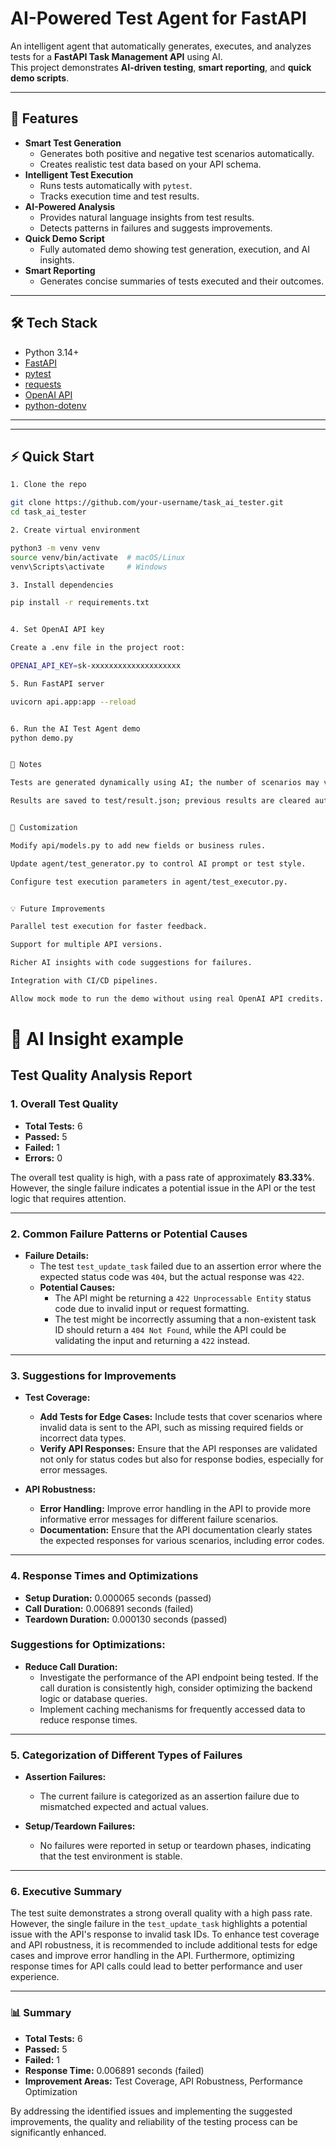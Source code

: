 # AI-Powered Test Agent for FastAPI

An intelligent agent that automatically generates, executes, and analyzes tests for a **FastAPI Task Management API** using AI.  
This project demonstrates **AI-driven testing**, **smart reporting**, and **quick demo scripts**.

---

## 🚀 Features

- **Smart Test Generation**
  - Generates both positive and negative test scenarios automatically.
  - Creates realistic test data based on your API schema.
- **Intelligent Test Execution**
  - Runs tests automatically with `pytest`.
  - Tracks execution time and test results.
- **AI-Powered Analysis**
  - Provides natural language insights from test results.
  - Detects patterns in failures and suggests improvements.
- **Quick Demo Script**
  - Fully automated demo showing test generation, execution, and AI insights.
- **Smart Reporting**
  - Generates concise summaries of tests executed and their outcomes.
---

## 🛠️ Tech Stack

- Python 3.14+
- [FastAPI](https://fastapi.tiangolo.com/)
- [pytest](https://docs.pytest.org/)
- [requests](https://docs.python-requests.org/)
- [OpenAI API](https://platform.openai.com/)
- [python-dotenv](https://pypi.org/project/python-dotenv/)

---


---

## ⚡ Quick Start

```bash
1. Clone the repo

git clone https://github.com/your-username/task_ai_tester.git
cd task_ai_tester

2. Create virtual environment

python3 -m venv venv
source venv/bin/activate  # macOS/Linux
venv\Scripts\activate     # Windows

3. Install dependencies

pip install -r requirements.txt


4. Set OpenAI API key

Create a .env file in the project root:

OPENAI_API_KEY=sk-xxxxxxxxxxxxxxxxxxxx

5. Run FastAPI server

uvicorn api.app:app --reload


6. Run the AI Test Agent demo
python demo.py


📝 Notes

Tests are generated dynamically using AI; the number of scenarios may vary.

Results are saved to test/result.json; previous results are cleared automatically.


🔧 Customization

Modify api/models.py to add new fields or business rules.

Update agent/test_generator.py to control AI prompt or test style.

Configure test execution parameters in agent/test_executor.py.


💡 Future Improvements

Parallel test execution for faster feedback.

Support for multiple API versions.

Richer AI insights with code suggestions for failures.

Integration with CI/CD pipelines.

Allow mock mode to run the demo without using real OpenAI API credits.
```

# 🧠 AI Insight example

## Test Quality Analysis Report

### 1. Overall Test Quality
- **Total Tests:** 6
- **Passed:** 5
- **Failed:** 1
- **Errors:** 0

The overall test quality is high, with a pass rate of approximately **83.33%**. However, the single failure indicates a potential issue in the API or the test logic that requires attention.

---

### 2. Common Failure Patterns or Potential Causes
- **Failure Details:**
  - The test `test_update_task` failed due to an assertion error where the expected status code was `404`, but the actual response was `422`.
  - **Potential Causes:**
    - The API might be returning a `422 Unprocessable Entity` status code due to invalid input or request formatting.
    - The test might be incorrectly assuming that a non-existent task ID should return a `404 Not Found`, while the API could be validating the input and returning a `422` instead.

---

### 3. Suggestions for Improvements
- **Test Coverage:**
  - **Add Tests for Edge Cases:** Include tests that cover scenarios where invalid data is sent to the API, such as missing required fields or incorrect data types.
  - **Verify API Responses:** Ensure that the API responses are validated not only for status codes but also for response bodies, especially for error messages.
  
- **API Robustness:**
  - **Error Handling:** Improve error handling in the API to provide more informative error messages for different failure scenarios.
  - **Documentation:** Ensure that the API documentation clearly states the expected responses for various scenarios, including error codes.

---

### 4. Response Times and Optimizations
- **Setup Duration:** 0.000065 seconds (passed)
- **Call Duration:** 0.006891 seconds (failed)
- **Teardown Duration:** 0.000130 seconds (passed)

### Suggestions for Optimizations:
- **Reduce Call Duration:**
  - Investigate the performance of the API endpoint being tested. If the call duration is consistently high, consider optimizing the backend logic or database queries.
  - Implement caching mechanisms for frequently accessed data to reduce response times.

---

### 5. Categorization of Different Types of Failures
- **Assertion Failures:** 
  - The current failure is categorized as an assertion failure due to mismatched expected and actual values.
  
- **Setup/Teardown Failures:** 
  - No failures were reported in setup or teardown phases, indicating that the test environment is stable.

---

### 6. Executive Summary
The test suite demonstrates a strong overall quality with a high pass rate. However, the single failure in the `test_update_task` highlights a potential issue with the API's response to invalid task IDs. To enhance test coverage and API robustness, it is recommended to include additional tests for edge cases and improve error handling in the API. Furthermore, optimizing response times for API calls could lead to better performance and user experience.

---

### 📊 Summary
- **Total Tests:** 6
- **Passed:** 5
- **Failed:** 1
- **Response Time:** 0.006891 seconds (failed)
- **Improvement Areas:** Test Coverage, API Robustness, Performance Optimization

By addressing the identified issues and implementing the suggested improvements, the quality and reliability of the testing process can be significantly enhanced.